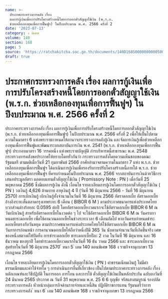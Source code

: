 ```yaml
---
name: >-
  ประกาศกระทรวงการคลัง เรื่อง
  ผลการกู้เงินเพื่อการปรับโครงสร้างหนี้โดยการออกตั๋วสัญญาใช้เงิน (พ.ร.ก.
  ช่วยเหลือกองทุนเพื่อการฟื้นฟูฯ) ในปีงบประมาณ พ.ศ. 2566 ครั้งที่ 2
date: '2023-07-13'
category: ง พิเศษ
volume: 140
section: 168
page: 5
source: 'https://ratchakitcha.soc.go.th/documents/140D168S0000000000500.pdf'
draft: true
---
```


# ประกาศกระทรวงการคลัง เรื่อง ผลการกู้เงินเพื่อการปรับโครงสร้างหนี้โดยการออกตั๋วสัญญาใช้เงิน (พ.ร.ก. ช่วยเหลือกองทุนเพื่อการฟื้นฟูฯ) ในปีงบประมาณ พ.ศ. 2566 ครั้งที่ 2

ประกาศกระทรวงการคลัง เรื่อง ผลการกู้เงินเพื่อการปรับโครงสร้างหนี้โดยการออกตั๋วสัญญาใช้เงิน (พ.ร.ก. ช่วยเหลือกองทุนเพื่อการฟื้นฟูฯ) ในปีงบประมาณ พ.ศ. 2566 ครั้งที่ 2 เพื่อให้เป็นไปตามความในมาตรา 6 แห่งพระราชกาหนดให้อานาจกระทรวงการคลังกู้เงิน และจัดการเงินกู้เพื่อช่วยเหลือกองทุนเพื่อการฟื้นฟูและพัฒนาระบบสถาบันการเงิน พ.ศ. 2541 (พ.ร.ก. ช่วยเหลือกองทุนเพื่อการฟื้นฟูฯ) ประกอบมาตรา 16 วรรคหนึ่ง แห่งพระราชบัญญัติ กำรบริหารหนี้สาธารณะ พ.ศ. 2548 กระทรวงการคลังขอประกาศให้ทราบโดยทั่วกันว่า กระทรวงการคลังโดยความเห็นชอบของคณะรัฐมนตรี ตามมติเมื่อวันที่ 21 กุมภาพันธ์ 2566 อาศัยอำนาจตามความในมาตรา 7 แห่ง พ.ร.ก. ช่วยเหลือกองทุนเพื่อการฟื้นฟูฯ ได้ดาเนินการกู้เงินเพื่อรองรับการปรับโครงสร้างหนี้ภายใต้ พ.ร.ก. ช่วยเหลือกองทุนเพื่อการฟื้นฟูฯ ที่ครบกำหนดในปีงบประมาณ พ.ศ. 2566 จากสถาบันการเงินด้วยวิธีการเสนอประมูลอัตรา ผลตอบแทนตั๋วสัญญาใช้เงิน ( Promissory Note : PN ) เมื่อวันที่ 25 พฤษภาคม 2566 ซึ่งมีผลการกู้เงิน ดังนี้ เงื่อนไข รายละเอียดการกู้เงินโดยการออกตั๋วสัญญาใช้เงิน ( PN ) วงเงินกู้ 4,626 ล้านบาท อายุเงินกู้ 4 ปี (วันที่ 16 มิถุนายน 2566 - วันที่ 16 มิถุนายน 2570) การเบิกเงินกู้ เบิกเงินกู้ทั้งจำนวนในวันที่ 16 มิถุนายน 2566 อัตราดอกเบี้ย อัตราดอกเบี้ยอ้างอิงระยะสั้นตลาดกรุงเทพระยะ 6 เดือน ( BIBOR 6 M ) ตามประกาศธนาคารแห่งประเทศไทย บวกส่วนต่างร้อยละ 0.0595 ต่อปี โดยอัตราดอกเบี้ยงวดแรกจะใช้อัตราดอกเบี้ย BIBOR 6 M ณ วันเบิกเงินกู้ สาหรับอัตราดอกเบี้ยในงวดต่อ ๆ ไป จะใช้อัตราดอกเบี้ย BIBOR 6 M ณ วันครบกาหนดชาระดอกเบี้ย เพื่อใช้คานวณดอกเบี้ยในช่วงระยะเวลา 6 เดือนถัดไป หากวันครบกำหนดชำระดอกเบี้ยตรงกับวันหยุด ตามประกาศธนาคารแห่งประเทศไทยให้ใช้อัตราดอกเบี้ย BIBOR 6 M ณ วันทาการก่อนหน้า การคานวณดอกเบี้ยให้ถือว่าหนึ่งปีมี 365 วัน นับตามจำนวนวันที่เกิดขึ้นจริง เศษของหนึ่งสตางค์ให้ปัดทิ้ง การชำระดอกเบี้ย ชาระดอกเบี้ยปีละ 2 งวด ในวันที่ 16 มิถุนายน และ 16 ธันวาคม ของทุกปี โดยชำระดอกเบี้ยงวดแรกในวันที่ 16 ธัน วาคม 2566 และ ชาระดอกเบี้ยงวดสุดท้ายในวันที่ 16 มิถุนายน 2570 ้ หนา 5 ่ เลม 140 ตอนพิเศษ 168 ง ราชกิจจานุเบกษา 13 กรกฎาคม 2566

เงื่อนไข รายละเอียดการกู้เงินโดยการออกตั๋วสัญญาใช้เงิน ( PN ) ค่าธรรมเนียมเงินกู้ ไม่มีค่าธรรมเนียมและค่าใช้จ่ายใด ๆ การดำเนินการอื่นที่เกี่ยวข้อง เป็นไปตามประกาศกระทรวงการคลัง เรื่อง หลักเกณฑ์และวิธีปฏิบัติ ในการออก การโอน และการใช้ ตั๋วสัญญาใช้เงินเป็นหลักประกัน ฉบับลงวันที่ 24 มีนาคม 2565 ประกาศ ณ วันที่ 31 พฤษภาคม พ.ศ. 25 6 6 บุญชัย จรัสแสงสมบูรณ์ รองปลัดกระทรวงการคลัง หัวหน้ากลุ่มภารกิจด้านรายจ่ายและหนี้สิน ปฏิบัติราชการแทน รัฐมนตรีว่าการกระทรวงการคลัง ้ หนา 6 ่ เลม 140 ตอนพิเศษ 168 ง ราชกิจจานุเบกษา 13 กรกฎาคม 2566
